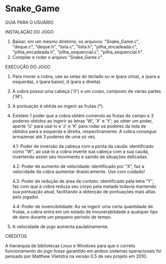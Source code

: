 # Snake_Game

GUIA PARA O USUÁRIO

INSTALAÇÃO DO JOGO
1. Baixar, em um mesmo diretório, os arquivos: "Snake_Game.c", "deque.c", "deque.h", "lista.c", "lista.h", "pilha_encadeada.c", "pilha_encadeada.h", "pilha_sequencial.c", "pilha_sequencial.h".
2. Compilar e rodar o arquivo "Snake_Game.c".

EXECUÇÃO DO JOGO
1. Para mover a cobra, use as setas do teclado ou w (para cima), a (para a esquerda), s (para baixo), d (para a direita).
2. A cobra possui uma cabeça ('0') e um corpo, composto de várias partes ('M').
3. A pontuação é obtida ao ingerir as frutas (*).
4. Existem 1 poder que a cobra obtém comendo as frutas do campo e 3 poderes obtidos ao ingerir as letras 'W', 'X' e 'Y'; ao obter um poder, aperte 'U' para usá-lo e 'J' e 'K' para rodar os poderes da lista de obtidos para a esquerda e direita, respectivamente. A cobra consegue armazenar até 3 poderes de uma só vez.
   
   4.1: Poder de inversão da cabeça com a ponta da cauda: identificado como "W", ao usá-lo a cobra inverte sua cabeça com a sua cauda, invertendo assim seu movimento e saindo de situações delicadas.
   
   4.2: Poder de aumento de velocidade: identificado por "X", faz a velocidade da cobra aumentar drasticamente. Use com cuidado!
   
   4.3: Poder de redução de área de contato: identificado pela letra "Y", faz com que a cobra reduza seu corpo pela metade todavia mantendo sua pontuação atual, facilitando a obtenção de pontuações mais altas pelo jogador.

   4.4: Poder de invencibilidade: Ao se ingerir uma certa quantidade de frutas, a cobra entra em um estado de invunerabilidade a qualquer tipo de dano durante um pequeno período de tempo.
5. A velocidade de jogo aumenta paulatinamente.

CRÉDITOS

A hierarquia de bibliotecas Linux e Windows para que o correto funcionamento do jogo fosse garantido em ambos sistemas operacionais foi pensado por Matthew Vlietstra na versão 0.5 de seu projeto em 2010.


